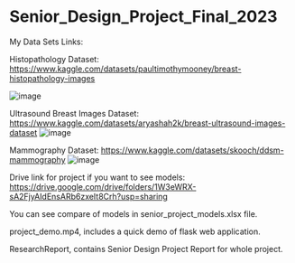 # Senior_Design_Project_Final_2023

My Data Sets Links:

Histopathology Dataset: https://www.kaggle.com/datasets/paultimothymooney/breast-histopathology-images

![image](https://github.com/yasemindk/Senior_Design_Project_Final_2023/assets/87904147/3962a09e-f6d6-44c7-98c1-1a1fc609c058)

Ultrasound Breast Images Dataset: https://www.kaggle.com/datasets/aryashah2k/breast-ultrasound-images-dataset
![image](https://github.com/yasemindk/Senior_Design_Project_Final_2023/assets/87904147/eb94d91d-244b-46c5-9616-1e7651897337)


Mammography Dataset: https://www.kaggle.com/datasets/skooch/ddsm-mammography
![image](https://github.com/yasemindk/Senior_Design_Project_Final_2023/assets/87904147/a4d4cf05-d839-4919-be3d-d00e0a3d203b)

Drive link for project if you want to see models: https://drive.google.com/drive/folders/1W3eWRX-sA2FjyAIdEnsARb6zxeIt8Crh?usp=sharing

You can see compare of models in senior_project_models.xlsx file.

project_demo.mp4, includes a quick demo of flask web application.

ResearchReport, contains Senior Design Project Report for whole project.
